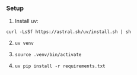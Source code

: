 ### Setup
1. Install uv: 
```
curl -LsSf https://astral.sh/uv/install.sh | sh
```

2. `uv venv`

3. `source .venv/bin/activate`

4. `uv pip install -r requirements.txt`

